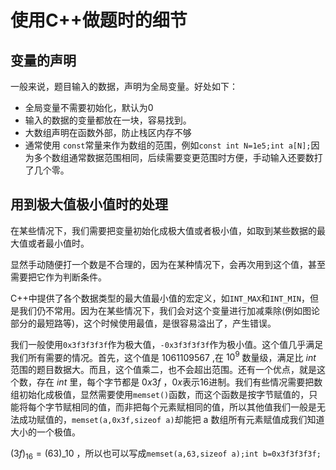 # 使用C++做题时的细节

## 变量的声明

一般来说，题目输入的数据，声明为全局变量。好处如下：

* 全局变量不需要初始化，默认为0
* 输入的数据的变量都放在一块，容易找到。
* 大数组声明在函数外部，防止栈区内存不够
* 通常使用 ```const```常量来作为数组的范围，例如```const int N=1e5;int a[N];```因为多个数组通常数据范围相同，后续需要变更范围时方便，手动输入还要数打了几个零。

## 用到极大值极小值时的处理

在某些情况下，我们需要把变量初始化成极大值或者极小值，如取到某些数据的最大值或者最小值时。

显然手动随便打一个数是不合理的，因为在某种情况下，会再次用到这个值，甚至需要把它作为判断条件。

C++中提供了各个数据类型的最大值最小值的宏定义，如```INT_MAX```和```INT_MIN```，但是我们仍不常用。因为在某些情况下，我们会对这个变量进行加减乘除(例如图论部分的最短路等)，这个时候使用最值，是很容易溢出了，产生错误。

我们一般使用```0x3f3f3f3f```作为极大值，```-0x3f3f3f3f```作为极小值。这个值几乎满足我们所有需要的情况。首先，这个值是 $1061109567$ ,在 $10^9$ 数量级，满足比 $int$ 范围的题目数据大。而且，这个值乘二，也不会超出范围。还有一个优点，就是这个数，存在 $int$ 里，每个字节都是 $0x3f$ ，$0x$表示16进制。我们有些情况需要把数组初始化成极值，显然需要使用```memset()```函数，而这个函数是按字节赋值的，只能将每个字节赋相同的值，而非把每个元素赋相同的值，所以其他值我们一般是无法成功赋值的，```memset(a,0x3f,sizeof a)```却能把 a 数组所有元素赋值成我们知道大小的一个极值。

$(3f)_{16}=(63)\_{10}$ ，所以也可以写成```memset(a,63,sizeof a);int b=0x3f3f3f3f;```
